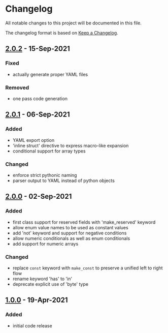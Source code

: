 # Changelog
All notable changes to this project will be documented in this file.

The changelog format is based on [Keep a Changelog](https://keepachangelog.com/en/1.0.0/).

## [2.0.2] - 15-Sep-2021

### Fixed
 - actually generate proper YAML files

### Removed
 - one pass code generation

## [2.0.1] - 06-Sep-2021

### Added
 - YAML export option
 - 'inline struct' directive to express macro-like expansion
 - conditional support for array types

### Changed
 - enforce strict pythonic naming
 - parser output to YAML instead of python objects

## [2.0.0] - 02-Sep-2021

### Added
 - first class support for reserved fields with 'make_reserved' keyword
 - allow enum value names to be used as constant values
 - add 'not' keyword and support for negative conditions
 - allow numeric conditionals as well as enum conditionals
 - add support for numeric arrays

### Changed
 - replace `const` keyword with `make_const` to preserve a unified left to right flow
 - rename keyword 'has' to 'in'
 - deprecate explicit use of 'byte' type

## [1.0.0] - 19-Apr-2021

### Added
 - initial code release

[2.0.2]: https://github.com/symbol/catbuffer-parser/compare/v2.0.1...v2.0.2
[2.0.1]: https://github.com/symbol/catbuffer-parser/compare/v2.0.0...v2.0.1
[2.0.0]: https://github.com/symbol/catbuffer-parser/compare/v1.0.0...v2.0.0
[1.0.0]: https://github.com/symbol/catbuffer-parser/releases/tag/v1.0.0
